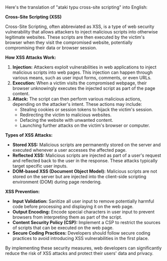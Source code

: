 Here's the translation of "ataki typu cross-site scripting" into English:

**Cross-Site Scripting (XSS)**

Cross-Site Scripting, often abbreviated as XSS, is a type of web security vulnerability that allows attackers to inject malicious scripts into otherwise legitimate websites. These scripts are then executed by the victim's browser when they visit the compromised website, potentially compromising their data or browser session.

**How XSS Attacks Work:**

1. **Injection:** Attackers exploit vulnerabilities in web applications to inject malicious scripts into web pages. This injection can happen through various means, such as user input forms, comments, or even URLs.
2. **Execution:** When a victim visits the compromised webpage, their browser unknowingly executes the injected script as part of the page content.
3. **Attack:** The script can then perform various malicious actions, depending on the attacker's intent. These actions may include:
    - Stealing cookies or session tokens to hijack the victim's session.
    - Redirecting the victim to malicious websites.
    - Defacing the website with unwanted content.
    - Launching further attacks on the victim's browser or computer.

**Types of XSS Attacks:**

* **Stored XSS:** Malicious scripts are permanently stored on the server and executed whenever a user accesses the affected page.
* **Reflected XSS:** Malicious scripts are injected as part of a user's request and reflected back to the user in the response. These attacks typically target specific user inputs.
* **DOM-based XSS (Document Object Model):** Malicious scripts are not stored on the server but are injected into the client-side scripting environment (DOM) during page rendering.

**XSS Prevention:**

* **Input Validation:** Sanitize all user input to remove potentially harmful code before processing and displaying it on the web page.
* **Output Encoding:** Encode special characters in user input to prevent browsers from interpreting them as part of the script.
* **Content Security Policy (CSP):** Implement a CSP to restrict the sources of scripts that can be executed on the web page.
* **Secure Coding Practices:** Developers should follow secure coding practices to avoid introducing XSS vulnerabilities in the first place.

By implementing these security measures, web developers can significantly reduce the risk of XSS attacks and protect their users' data and privacy.
